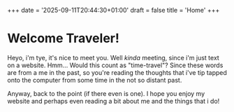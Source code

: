 +++
date = '2025-09-11T20:44:30+01:00'
draft = false
title = 'Home'
+++
# Welcome Traveler!

Heyo, i'm tye, it's nice to meet you. Well _kinda_ meeting, since i'm just text on a website. Hmm... Would this count as "time-travel"? Since these words are from a me in the past, so you're reading the thoughts that i've tip tapped onto the computer from some time in the not so distant past.

Anyway, back to the point (if there even is one). I hope you enjoy my website and perhaps even reading a bit about me and the things that i do!
